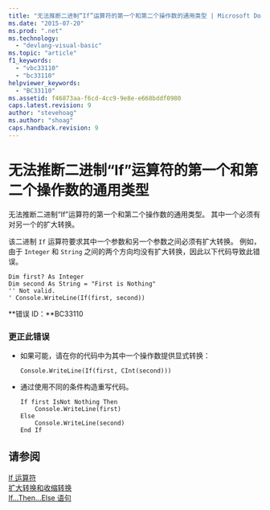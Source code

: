 ```yaml
---
title: "无法推断二进制“If”运算符的第一个和第二个操作数的通用类型 | Microsoft Docs"
ms.date: "2015-07-20"
ms.prod: ".net"
ms.technology: 
  - "devlang-visual-basic"
ms.topic: "article"
f1_keywords: 
  - "vbc33110"
  - "bc33110"
helpviewer_keywords: 
  - "BC33110"
ms.assetid: f46873aa-f6cd-4cc9-9e8e-e668bddf0980
caps.latest.revision: 9
author: "stevehoag"
ms.author: "shoag"
caps.handback.revision: 9
---
```

# 无法推断二进制“If”运算符的第一个和第二个操作数的通用类型
无法推断二进制“If”运算符的第一个和第二个操作数的通用类型。 其中一个必须有对另一个的扩大转换。  
  
 该二进制 `If` 运算符要求其中一个参数和另一个参数之间必须有扩大转换。 例如，由于 `Integer` 和 `String` 之间的两个方向均没有扩大转换，因此以下代码导致此错误。  
  
```vb#  
Dim first? As Integer  
Dim second As String = "First is Nothing"  
'' Not valid.  
' Console.WriteLine(If(first, second))  
```  
  
 **错误 ID：**BC33110  
  
### 更正此错误  
  
-   如果可能，请在你的代码中为其中一个操作数提供显式转换：  
  
    ```  
    Console.WriteLine(If(first, CInt(second)))   
    ```  
  
-   通过使用不同的条件构造重写代码。  
  
    ```  
    If first IsNot Nothing Then  
        Console.WriteLine(first)  
    Else  
        Console.WriteLine(second)  
    End If  
    ```  
  
## 请参阅  
 [If 运算符](../../visual-basic/language-reference/operators/if-operator.md)   
 [扩大转换和收缩转换](../../visual-basic/programming-guide/language-features/data-types/widening-and-narrowing-conversions.md)   
 [If...Then...Else 语句](../../visual-basic/language-reference/statements/if-then-else-statement.md)